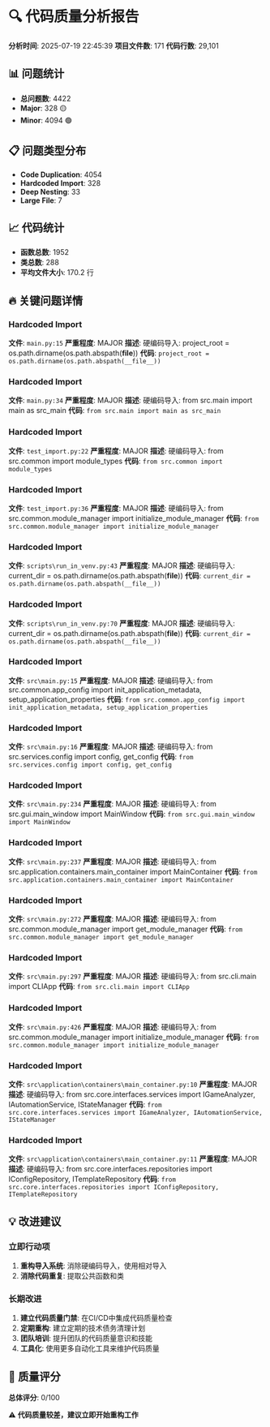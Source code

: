 # 🔍 代码质量分析报告

**分析时间**: 2025-07-19 22:45:39
**项目文件数**: 171
**代码行数**: 29,101

## 📊 问题统计

- **总问题数**: 4422
- **Major**: 328 🟡
- **Minor**: 4094 🟢

## 📋 问题类型分布
- **Code Duplication**: 4054
- **Hardcoded Import**: 328
- **Deep Nesting**: 33
- **Large File**: 7

## 📈 代码统计
- **函数总数**: 1952
- **类总数**: 288
- **平均文件大小**: 170.2 行

## 🔥 关键问题详情

### Hardcoded Import
**文件**: `main.py:15`
**严重程度**: MAJOR
**描述**: 硬编码导入: project_root = os.path.dirname(os.path.abspath(__file__))
**代码**: `project_root = os.path.dirname(os.path.abspath(__file__))`

### Hardcoded Import
**文件**: `main.py:34`
**严重程度**: MAJOR
**描述**: 硬编码导入: from src.main import main as src_main
**代码**: `from src.main import main as src_main`

### Hardcoded Import
**文件**: `test_import.py:22`
**严重程度**: MAJOR
**描述**: 硬编码导入: from src.common import module_types
**代码**: `from src.common import module_types`

### Hardcoded Import
**文件**: `test_import.py:36`
**严重程度**: MAJOR
**描述**: 硬编码导入: from src.common.module_manager import initialize_module_manager
**代码**: `from src.common.module_manager import initialize_module_manager`

### Hardcoded Import
**文件**: `scripts\run_in_venv.py:43`
**严重程度**: MAJOR
**描述**: 硬编码导入: current_dir = os.path.dirname(os.path.abspath(__file__))
**代码**: `current_dir = os.path.dirname(os.path.abspath(__file__))`

### Hardcoded Import
**文件**: `scripts\run_in_venv.py:70`
**严重程度**: MAJOR
**描述**: 硬编码导入: current_dir = os.path.dirname(os.path.abspath(__file__))
**代码**: `current_dir = os.path.dirname(os.path.abspath(__file__))`

### Hardcoded Import
**文件**: `src\main.py:15`
**严重程度**: MAJOR
**描述**: 硬编码导入: from src.common.app_config import init_application_metadata, setup_application_properties
**代码**: `from src.common.app_config import init_application_metadata, setup_application_properties`

### Hardcoded Import
**文件**: `src\main.py:16`
**严重程度**: MAJOR
**描述**: 硬编码导入: from src.services.config import config, get_config
**代码**: `from src.services.config import config, get_config`

### Hardcoded Import
**文件**: `src\main.py:234`
**严重程度**: MAJOR
**描述**: 硬编码导入: from src.gui.main_window import MainWindow
**代码**: `from src.gui.main_window import MainWindow`

### Hardcoded Import
**文件**: `src\main.py:237`
**严重程度**: MAJOR
**描述**: 硬编码导入: from src.application.containers.main_container import MainContainer
**代码**: `from src.application.containers.main_container import MainContainer`

### Hardcoded Import
**文件**: `src\main.py:272`
**严重程度**: MAJOR
**描述**: 硬编码导入: from src.common.module_manager import get_module_manager
**代码**: `from src.common.module_manager import get_module_manager`

### Hardcoded Import
**文件**: `src\main.py:297`
**严重程度**: MAJOR
**描述**: 硬编码导入: from src.cli.main import CLIApp
**代码**: `from src.cli.main import CLIApp`

### Hardcoded Import
**文件**: `src\main.py:426`
**严重程度**: MAJOR
**描述**: 硬编码导入: from src.common.module_manager import initialize_module_manager
**代码**: `from src.common.module_manager import initialize_module_manager`

### Hardcoded Import
**文件**: `src\application\containers\main_container.py:10`
**严重程度**: MAJOR
**描述**: 硬编码导入: from src.core.interfaces.services import IGameAnalyzer, IAutomationService, IStateManager
**代码**: `from src.core.interfaces.services import IGameAnalyzer, IAutomationService, IStateManager`

### Hardcoded Import
**文件**: `src\application\containers\main_container.py:11`
**严重程度**: MAJOR
**描述**: 硬编码导入: from src.core.interfaces.repositories import IConfigRepository, ITemplateRepository
**代码**: `from src.core.interfaces.repositories import IConfigRepository, ITemplateRepository`

## 💡 改进建议

### 立即行动项
1. **重构导入系统**: 消除硬编码导入，使用相对导入
3. **消除代码重复**: 提取公共函数和类

### 长期改进
1. **建立代码质量门禁**: 在CI/CD中集成代码质量检查
2. **定期重构**: 建立定期的技术债务清理计划
3. **团队培训**: 提升团队的代码质量意识和技能
4. **工具化**: 使用更多自动化工具来维护代码质量

## 🎯 质量评分

**总体评分**: 0/100

⚠️  **代码质量较差，建议立即开始重构工作**